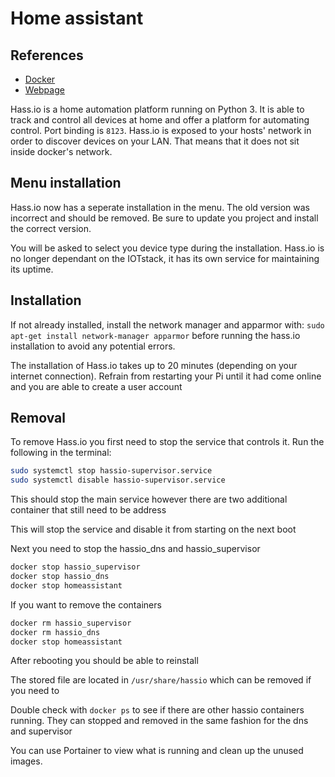 # Home assistant
## References
- [Docker](https://hub.docker.com/r/homeassistant/home-assistant/)
- [Webpage](https://www.home-assistant.io/)

Hass.io is a home automation platform running on Python 3. It is able to track and control all devices at home and offer a platform for automating control. Port binding is `8123`.
Hass.io is exposed to your hosts' network in order to discover devices on your LAN. That means that it does not sit inside docker's network.

## Menu installation
Hass.io now has a seperate installation in the menu. The old version was incorrect and should be removed. Be sure to update you project and install the correct version.

You will be asked to select you device type during the installation. Hass.io is no longer dependant on the IOTstack, it has its own service for maintaining its uptime.

## Installation
If not already installed, install the network manager  and apparmor with: `sudo apt-get install network-manager apparmor` before running the hass.io installation to avoid any potential errors.

The installation of Hass.io takes up to 20 minutes (depending on your internet connection). Refrain from restarting your Pi until it had come online and you are able to create a user account 

## Removal

To remove Hass.io you first need to stop the service that controls it. Run the following in the terminal: 

```bash
sudo systemctl stop hassio-supervisor.service
sudo systemctl disable hassio-supervisor.service
```

This should stop the main service however there are two additional container that still need to be address

This will stop the service and disable it from starting on the next boot

Next you need to stop the hassio_dns and hassio_supervisor

```bash
docker stop hassio_supervisor
docker stop hassio_dns
docker stop homeassistant
```

If you want to remove the containers

```bash
docker rm hassio_supervisor
docker rm hassio_dns
docker stop homeassistant
```

After rebooting you should be able to reinstall

The stored file are located in `/usr/share/hassio` which can be removed if you need to

Double check with `docker ps` to see if there are other hassio containers running. They can stopped and removed in the same fashion for the dns and supervisor

You can use Portainer to view what is running and clean up the unused images.

